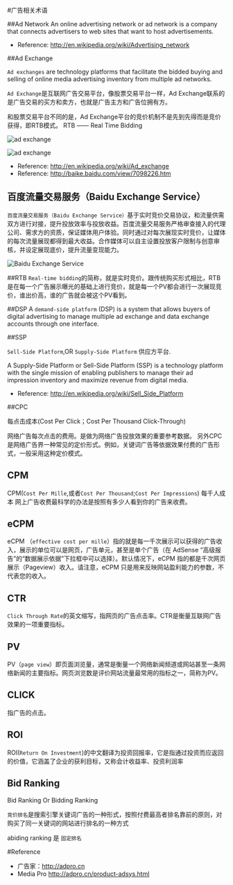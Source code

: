 
#广告相关术语

##Ad Network
An online advertising network or ad network is a company that connects advertisers to web sites that want to host advertisements.


* Reference: <http://en.wikipedia.org/wiki/Advertising_network>

##Ad Exchange

`Ad exchanges` are technology platforms that facilitate the bidded buying and selling of online media advertising inventory from multiple ad networks. 

`Ad Exchange`是互联网广告交易平台，像股票交易平台一样，Ad Exchange联系的是广告交易的买方和卖方，也就是广告主方和广告位拥有方。


和股票交易平台不同的是，Ad Exchange平台的竞价机制不是先到先得而是竞价获得，即RTB模式。
RTB —— Real Time Bidding 


![ad exchange](http://c.hiphotos.baidu.com/baike/c%3DbaikeA1%2C10%2C95/sign=1e22125d800a19d8df03d3545a91e7ca/d52a2834349b033b8928b73615ce36d3d439b6003bf39d86.jpg)

![ad exchange](http://d.hiphotos.baidu.com/baike/c%3DbaikeA1%2C10%2C95/sign=135eafdcbaa1cd1111b62571d079adbd/96dda144ad3459825935ae7e0cf431adcaef76094a36a4a3.jpg)


* Reference: <http://en.wikipedia.org/wiki/Ad_exchange>
* Reference: <http://baike.baidu.com/view/7098226.htm>

## 百度流量交易服务（Baidu Exchange Service）


`百度流量交易服务（Baidu Exchange Service）`基于实时竞价交易协议，和流量供需双方进行对接，提升投放效率与投放收益。百度流量交易服务严格审查接入的代理公司、需求方的资质，保证媒体用户体验。同时通过对每次展现实时竞价，让媒体的每次流量展现都得到最大收益。合作媒体可以自主设置投放客户限制与创意审核，并设定展现底价，提升流量变现能力。

![Baidu Exchange Service](http://www.rtbchina.com/wp-content/uploads/2013/05/BES_howdoesitwork.png)


##RTB
`Real-time bidding`的简称，就是实时竞价。跟传统购买形式相比，RTB是在每一个广告展示曝光的基础上进行竞价，就是每一个PV都会进行一次展现竞价，谁出价高，谁的广告就会被这个PV看到。




##DSP
A `demand-side platform` (DSP) is a system that allows buyers of digital advertising to manage multiple ad exchange and data exchange accounts through one interface. 


##SSP

`Sell-Side Platform`,OR `Supply-Side Platform`  供应方平台.

A Supply-Side Platform or Sell-Side Platform (SSP) is a technology platform with the single mission of enabling publishers to manage their ad impression inventory and maximize revenue from digital media.

* Reference: <http://en.wikipedia.org/wiki/Sell_Side_Platform>

##CPC

每点击成本(Cost Per Click；Cost Per Thousand Click-Through)   

网络广告每次点击的费用。是做为网络广告投放效果的重要参考数据。
另外CPC是网络广告界一种常见的定价形式。例如，关键词广告等依据效果付费的广告形式，一般采用这种定价模式。 

## CPM
 CPM(`Cost Per Mille`,或者`Cost Per Thousand`;`Cost Per Impressions`) 每千人成本 网上广告收费最科学的办法是按照有多少人看到你的广告来收费。


## eCPM
eCPM （`effective cost per mille`）指的就是每一千次展示可以获得的广告收入，展示的单位可以是网页，广告单元，甚至是单个广告（在 AdSense “高级报告”的“数据展示依据”下拉框中可以选择）。默认情况下，eCPM 指的都是千次网页展示（Pageview）收入。请注意，eCPM 只是用来反映网站盈利能力的参数，不代表您的收入。

## CTR
`Click Through Rate`的英文缩写，指网页的广告点击率。CTR是衡量互联网广告效果的一项重要指标。

## PV
PV（`page view`）即页面浏览量，通常是衡量一个网络新闻频道或网站甚至一条网络新闻的主要指标。网页浏览数是评价网站流量最常用的指标之一，简称为PV。

## CLICK
指广告的点击。

## ROI
ROI(`Return On Investment`)的中文翻译为投资回报率，它是指通过投资而应返回的价值，它涵盖了企业的获利目标，又称会计收益率、投资利润率

## Bid Ranking
Bid Ranking Or Bidding Ranking

`竞价排名`是搜索引擎关键词广告的一种形式，按照付费最高者排名靠前的原则，对购买了同一关键词的网站进行排名的一种方式

abiding ranking 是 `固定排名`



#Reference 
* 广告家：<http://adpro.cn>
* Media Pro <http://adpro.cn/product-adsys.html>


